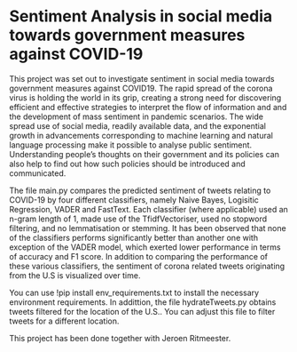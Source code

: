 # Sentiment Analysis in social media towards government measures against COVID-19

This project was set out to investigate sentiment in social media towards government measures against COVID19. The rapid spread of the corona virus is holding the world in its grip, creating a strong need for discovering efficient and effective strategies to interpret the flow of information and and the development of mass sentiment in pandemic scenarios. The wide spread use of social media, readily available data, and the exponential growth in advancements corresponding to machine learning and natural language processing make it possible to analyse public sentiment. Understanding people’s thoughts on their government and its policies can also help to find out how such policies should be introduced and communicated.

The file main.py compares the predicted sentiment of tweets relating to COVID-19 by four different classifiers, namely Naive Bayes, Logisitic Regression, VADER
and FastText. Each classifier (where applicable) used an n-gram length of 1, made use of the TfidfVectoriser, used no stopword filtering, and no lemmatisation or
stemming. It has been observed that none of the classifiers performs significantly better than another one with exception of the VADER model, which exerted
lower performance in terms of accuracy and F1 score. In addition to comparing the performance of these various classifiers, the sentiment of corona related tweets originating from the U.S is visualized over time.

You can use !pip install env_requirements.txt to install the necessary environment requirements. 
In addittion, the file hydrateTweets.py obtains tweets filtered for the location of the U.S.. You can adjust this file to filter tweets for a different location.

This project has been done together with Jeroen Ritmeester.



